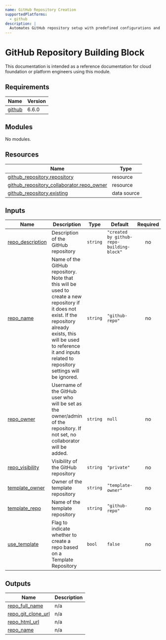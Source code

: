 ```yaml
---
name: GitHub Repository Creation
supportedPlatforms:
  - github
description: |
  Automates GitHub repository setup with predefined configurations and access control.
---
```


# GitHub Repository Building Block

This documentation is intended as a reference documentation for cloud foundation or platform engineers using this module.

<!-- BEGIN_TF_DOCS -->
## Requirements

| Name | Version |
|------|---------|
| <a name="requirement_github"></a> [github](#requirement\_github) | 6.6.0 |

## Modules

No modules.

## Resources

| Name | Type |
|------|------|
| [github_repository.repository](https://registry.terraform.io/providers/integrations/github/6.6.0/docs/resources/repository) | resource |
| [github_repository_collaborator.repo_owner](https://registry.terraform.io/providers/integrations/github/6.6.0/docs/resources/repository_collaborator) | resource |
| [github_repository.existing](https://registry.terraform.io/providers/integrations/github/6.6.0/docs/data-sources/repository) | data source |

## Inputs

| Name | Description | Type | Default | Required |
|------|-------------|------|---------|:--------:|
| <a name="input_repo_description"></a> [repo\_description](#input\_repo\_description) | Description of the GitHub repository | `string` | `"created by github-repo-building-block"` | no |
| <a name="input_repo_name"></a> [repo\_name](#input\_repo\_name) | Name of the GitHub repository. Note that this will be used to create a new repository if it does not exist. If the repository already exists, this will be used to reference it and inputs related to repository settings will be ignored. | `string` | `"github-repo"` | no |
| <a name="input_repo_owner"></a> [repo\_owner](#input\_repo\_owner) | Username of the GitHub user who will be set as the owner/admin of the repository. If not set, no collaborator will be added. | `string` | `null` | no |
| <a name="input_repo_visibility"></a> [repo\_visibility](#input\_repo\_visibility) | Visibility of the GitHub repository | `string` | `"private"` | no |
| <a name="input_template_owner"></a> [template\_owner](#input\_template\_owner) | Owner of the template repository | `string` | `"template-owner"` | no |
| <a name="input_template_repo"></a> [template\_repo](#input\_template\_repo) | Name of the template repository | `string` | `"github-repo"` | no |
| <a name="input_use_template"></a> [use\_template](#input\_use\_template) | Flag to indicate whether to create a repo based on a Template Repository | `bool` | `false` | no |

## Outputs

| Name | Description |
|------|-------------|
| <a name="output_repo_full_name"></a> [repo\_full\_name](#output\_repo\_full\_name) | n/a |
| <a name="output_repo_git_clone_url"></a> [repo\_git\_clone\_url](#output\_repo\_git\_clone\_url) | n/a |
| <a name="output_repo_html_url"></a> [repo\_html\_url](#output\_repo\_html\_url) | n/a |
| <a name="output_repo_name"></a> [repo\_name](#output\_repo\_name) | n/a |
<!-- END_TF_DOCS -->
